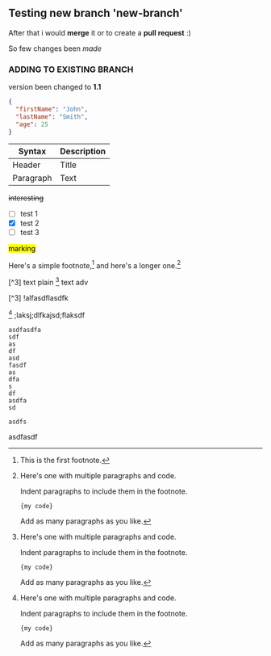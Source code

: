  ## Testing new branch 'new-branch'

After that i would __merge__ it or to create a __pull request__ :)

So few changes been *made*

### ADDING TO EXISTING BRANCH

version been changed to __1.1__

```json
{
  "firstName": "John",
  "lastName": "Smith",
  "age": 25
}
```

| Syntax | Description |
| --- | ----------- |
| Header | Title |
| Paragraph | Text |


~~interesting~~

- [ ] test 1
- [x] test 2
- [ ] test 3

<mark>marking<mark>

Here's a simple footnote,[^1] and here's a longer one.[^bignote]

[^1]: This is the first footnote.

[^bignote]: Here's one with multiple paragraphs and code.

    Indent paragraphs to include them in the footnote.

    ```
    {my code}
    ```

    Add as many paragraphs as you like.
  
[^3] text plain
[^bignote] text adv

[^3] !alfasdflasdfk

[^bignote] ;laksj;dlfkajsd;flaksdf

    asdfasdfa
    sdf
    as
    df
    asd
    fasdf
    as
    dfa
    s
    df
    asdfa
    sd

    asdfs

asdfasdf
